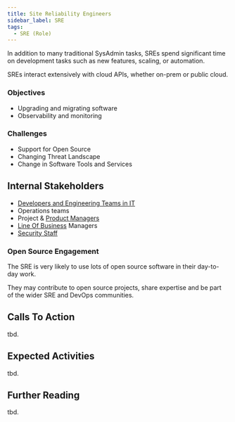 ```yaml
---
title: Site Reliability Engineers
sidebar_label: SRE
tags: 
  - SRE (Role)
---
```


<BoxOut title="Site Reliability Engineers" image="/img/bok/roles/developer.png">

In addition to many traditional SysAdmin tasks, SREs spend significant time on development tasks such as new features, scaling, or automation. 

SREs interact extensively with cloud APIs, whether on-prem or public cloud.

### Objectives

- Upgrading and migrating software 
- Observability and monitoring

### Challenges

- Support for Open Source
- Changing Threat Landscape
- Change in Software Tools and Services

## Internal Stakeholders

 - [Developers and Engineering Teams in IT](Developer)
 - Operations teams
 - Project & [Product Managers](Product-Manager)
 - [Line Of Business](Line-of-Business) Managers
 - [Security Staff](Security-Expert)

### Open Source Engagement

The SRE is very likely to use lots of open source software in their day-to-day work. 

They may contribute to open source projects, share expertise and be part of the wider SRE and DevOps communities. 

</BoxOut>

## Calls To Action

tbd.

## Expected Activities

tbd.

## Further Reading

tbd.